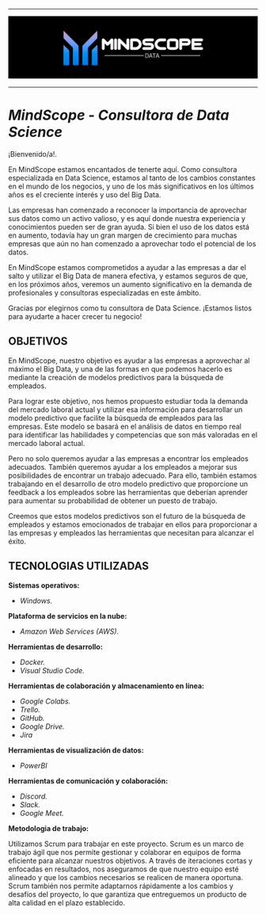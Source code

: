 ------------

<p align="center">
  <img src="./src/MindScope.png">
</p>

---

# ***MindScope - Consultora de Data Science***


¡Bienvenido/a!.

En MindScope estamos encantados de tenerte aquí. Como consultora especializada en Data Science, estamos al tanto de los cambios constantes en el mundo de los negocios, y uno de los más significativos en los últimos años es el creciente interés y uso del Big Data.

Las empresas han comenzado a reconocer la importancia de aprovechar sus datos como un activo valioso, y es aquí donde nuestra experiencia y conocimientos pueden ser de gran ayuda. Si bien el uso de los datos está en aumento, todavía hay un gran margen de crecimiento para muchas empresas que aún no han comenzado a aprovechar todo el potencial de los datos.

En MindScope estamos comprometidos a ayudar a las empresas a dar el salto y utilizar el Big Data de manera efectiva, y estamos seguros de que, en los próximos años, veremos un aumento significativo en la demanda de profesionales y consultoras especializadas en este ámbito.

Gracias por elegirnos como tu consultora de Data Science. ¡Estamos listos para ayudarte a hacer crecer tu negocio!



## **OBJETIVOS** 


En MindScope, nuestro objetivo es ayudar a las empresas a aprovechar al máximo el Big Data, y una de las formas en que podemos hacerlo es mediante la creación de modelos predictivos para la búsqueda de empleados.

Para lograr este objetivo, nos hemos propuesto estudiar toda la demanda del mercado laboral actual y utilizar esa información para desarrollar un modelo predictivo que facilite la búsqueda de empleados para las empresas. Este modelo se basará en el análisis de datos en tiempo real para identificar las habilidades y competencias que son más valoradas en el mercado laboral actual.

Pero no solo queremos ayudar a las empresas a encontrar los empleados adecuados. También queremos ayudar a los empleados a mejorar sus posibilidades de encontrar un trabajo adecuado. Para ello, también estamos trabajando en el desarrollo de otro modelo predictivo que proporcione un feedback a los empleados sobre las herramientas que deberían aprender para aumentar su probabilidad de obtener un puesto de trabajo.

Creemos que estos modelos predictivos son el futuro de la búsqueda de empleados y estamos emocionados de trabajar en ellos para proporcionar a las empresas y empleados las herramientas que necesitan para alcanzar el éxito.



## **TECNOLOGIAS UTILIZADAS**


**Sistemas operativos:**

- *Windows.*

**Plataforma de servicios en la nube:**

- *Amazon Web Services (AWS).*

**Herramientas de desarrollo:**

- *Docker.*
- *Visual Studio Code.*

**Herramientas de colaboración y almacenamiento en línea:**

- *Google Colabs.*
- *Trello.*
- *GitHub.*
- *Google Drive.*
- *Jira*

**Herramientas de visualización de datos:**

- *PowerBI*

**Herramientas de comunicación y colaboración:**

- *Discord.*
- *Slack.*
- *Google Meet.*

**Metodologia de trabajo:**  

Utilizamos Scrum para trabajar en este proyecto. Scrum es un marco de trabajo ágil que nos permite gestionar y colaborar en equipos de forma eficiente para alcanzar nuestros objetivos. A través de iteraciones cortas y enfocadas en resultados, nos aseguramos de que nuestro equipo esté alineado y que los cambios necesarios se realicen de manera oportuna. Scrum también nos permite adaptarnos rápidamente a los cambios y desafíos del proyecto, lo que garantiza que entreguemos un producto de alta calidad en el plazo establecido.


